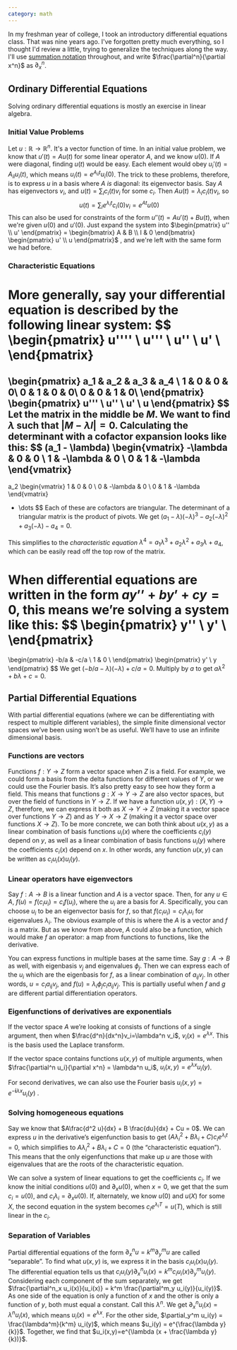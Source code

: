 ```yaml
---
category: math
---
```


In my freshman year of college, I took an introductory differential equations class. That was nine years ago. I've forgotten pretty much everything, so I thought I'd review a little, trying to generalize the techniques along the way. I'll use [summation notation]() throughout, and write $\frac{\partial^n}{\partial x^n}$ as $\partial^n_x$.  



## Ordinary Differential Equations

Solving ordinary differential equations is mostly an exercise in linear algebra.  

### Initial Value Problems

Let $u : \mathbb{R} \to \mathbb{R}^n$. It's a vector function of time. In an initial value problem, we know that $u'(t) = Au(t)$ for some linear operator $A$, and we know $u(0)$. If $A$ were diagonal, finding $u(t)$ would be easy. Each element would obey $u_i'(t) = A_{ii} u_i(t)$, which means $u_i(t) = e^{A_{ii}t}u_i(0)$. The trick to these problems, therefore, is to express $u$ in a basis where $A$ *is* diagonal: its eigenvector basis. Say $A$ has eigenvectors $v_i$, and $u(t) =\sum_i c_i(t)v_i$ for some $c_i$. Then $Au(t) = \lambda_i c_i(t) v_i$, so
$$
u(t) = \sum_i e^{\lambda_i t}c_i(0) v_i= e^{At}u(0)
$$
This can also be used for constraints of the form $u''(t) = Au'(t) + Bu(t)$, when we're given $u(0)$ and $u'(0)$. Just expand the system into $\begin{pmatrix} u'' \\ u' \end{pmatrix} = \begin{bmatrix} A & B \\ I & 0 \end{bmatrix} \begin{pmatrix} u' \\ u \end{pmatrix}$ , and we're left with the same form we had before.



### Characteristic Equations

More generally, say your differential equation is described by the following linear system:
$$
\begin{pmatrix}
u'''' \\
u''' \\
u'' \\
u' \\
\end{pmatrix}
=
\begin{pmatrix}
a_1 & a_2 & a_3 & a_4 \\
1 & 0 & 0 & 0\\
0 & 1 & 0 & 0\\
0 & 0 & 1 & 0\\
\end{pmatrix}
\begin{pmatrix}
u''' \\
u'' \\
u' \\
u
\end{pmatrix}
$$
Let the matrix in the middle be $M$. We want to find $\lambda$ such that $|M-\lambda I| = 0$. Calculating the determinant with a cofactor expansion looks like this:
$$
(a_1 - \lambda) \begin{vmatrix}
-\lambda & 0 & 0 \\
1 & -\lambda & 0 \\
0 & 1 & -\lambda
\end{vmatrix}
- 
a_2 \begin{vmatrix}
1 & 0 & 0 \\
0 & -\lambda & 0 \\
0 & 1 & -\lambda
\end{vmatrix}
+ \dots
$$
Each of these are cofactors are triangular. The determinant of a triangular matrix is the product of pivots. We get $(a_1 - \lambda)(-\lambda)^3 - a_2 (-\lambda)^2 + a_3(-\lambda) - a_4 =0$. 

This simplifies to the *characteristic equation* $\lambda^4 = a_1 \lambda^3 + a_2 \lambda^2 + a_3 \lambda + a_4$, which can be easily read off the top row of the matrix. 

When differential equations are written in the form $ay’’ + by’ + cy = 0$, this means we’re solving a system like this:
$$
\begin{pmatrix}
y'' \\
y' \\
\end{pmatrix}
=
\begin{pmatrix}
-b/a & -c/a \\
1 & 0 \\
\end{pmatrix}
\begin{pmatrix}
y' \\
y
\end{pmatrix}
$$
We get $(-b/a - \lambda)(-\lambda) + c/a =0$. Multiply by $a$ to get $a\lambda^2 + b\lambda + c = 0$. 



## Partial Differential Equations

With partial differential equations (where we can be differentiating with respect to multiple different variables), the simple finite dimensional vector spaces we’ve been using won’t be as useful. We’ll have to use an infinite dimensional basis. 



### Functions are vectors 

Functions $f : Y \to Z$ form a vector space when $Z$ is a field. For example, we could form a basis from the delta functions for different values of $Y$, or we could use the Fourier basis. It’s also pretty easy to see how they form a field. This means that functions $g : X \to Y \to Z$ are also vector spaces, but over the field of functions in $Y \to Z$.  If we have a function $u(x,y) : (X,Y) \to Z$, therefore, we can express it both as $X \to Y \to Z$ (making it a vector space over functions $Y \to Z$) and as $Y \to X \to Z$ (making it a vector space over functions $X \to Z$). To be more concrete, we can both think about $u(x,y)$ as a linear combination of basis functions $u_i(x)$ where the coefficients $c_i(y)$ depend on $y$, as well as a linear combination of basis functions $u_i(y)$ where the coefficients $c_i(x)$ depend on $x$. In other words, any function $u(x,y)$ can be written as $c_iu_i(x)u_i(y)$. 



### Linear operators have eigenvectors

Say $f : A \to B$ is a linear function and $A$ is a vector space. Then, for any $u \in A$, $f(u) = f(c_iu_i) = c_if(u_i)$, where the $u_i$ are a basis for $A$. Specifically, you can choose $u_i$ to be an eigenvector basis for $f$, so that $f(c_iu_i) = c_i \lambda_i u_i$ for eigenvalues $\lambda_i$. The obvious example of this is where the $A$ is a vector and $f$ is a matrix. But as we know from above, $A$ could also be a function, which would make $f$ an operator: a map from functions to functions, like the derivative. 

You can express functions in multiple bases at the same time. Say $g : A \to B$ as well, with eigenbasis $v_j$ and eigenvalues $\phi_j$. Then we can express each of the $u_i$ which are the eigenbasis for $f$, as a linear combination of $a_{ij} v_j$. In other words, $u =c_i a_{ij} v_j$, and $f(u)= \lambda_i \phi_j c_i a_{ij} v_j$. This is partially useful when $f$ and $g$ are different partial differentiation operators.  



### Eigenfunctions of derivatives are exponentials

If the vector space $A$ we’re looking at consists of functions of a single argument, then when $\frac{d^n}{dx^n}v_i=\lambda^n v_i$,  $v_i(x)=e^{\lambda x}$. This is the basis used the Laplace transform. 

If the vector space contains functions $u(x,y)$ of multiple arguments, when $\frac{\partial^n u_i}{\partial x^n} = \lambda^n u_i$, $u_i(x,y) = e^{\lambda x}u_i(y)$.

For second derivatives, we can also use the Fourier basis $u_i(x,y) = e^{-\mathbf{i} \lambda x} u_i(y)$ . 



### Solving homogeneous equations

Say we know that $A\frac{d^2 u}{dx} + B \frac{du}{dx} + Cu = 0$. We can express $u$ in the derivative’s eigenfunction basis to get $(A\lambda_i^2 + B \lambda_i + C)c_i e^{\lambda_i t}=0$, which simplifies to $A\lambda_i^2 + B\lambda_i + C = 0$ (the “characteristic equation”). This means that the only eigenfunctions that make up $u$ are those with eigenvalues that are the roots of the characteristic equation.

We can solve a system of linear equations to get the coefficients $c_i$. If we know the initial conditions $u(0)$ and $\partial_x u(0)$,  when $x=0$, we get that the sum $c_i = u(0)$, and $c_i \lambda_i = \partial_x u(0)$. If, alternately, we know $u(0)$ and $u(X)$ for some $X$, the second equation in the system becomes $c_ie^{\lambda_i T} = u(T)$, which is still linear in the $c_i$.   



### Separation of Variables

Partial differential equations of the form $\partial^n_x u = k^m \partial^m_y u$ are called “separable”. To find what $u(x,y)$ is, we express it in the basis $c_i u_i(x) u_i(y)$. The differential equation tells us that $c_i u_i(y) \partial^n_x u_i(x) = k^m c_i u_i(x) \partial^m_y u_i(y)$. Considering each component of the sum separately, we get $\frac{\partial^n_x u_i(x)}{u_i(x)} = k^m \frac{\partial^m_y u_i(y)}{u_i(y)}$. As one side of the equation is only a function of $x$ and the other is only a function of $y$, both must equal a constant. Call this $\lambda^n$. We get $\partial_x^n u_i(x) = \lambda^n u_i(x)$, which means $u_i(x)=e^{\lambda x}$. For the other side, $\partial_y^m u_i(y) = \frac{\lambda^m}{k^m} u_i(y)$, which means $u_i(y) = e^{\frac{\lambda y}{k}}$. Together, we find that  $u_i(x,y)=e^{\lambda (x + \frac{\lambda y}{k})}$. 

